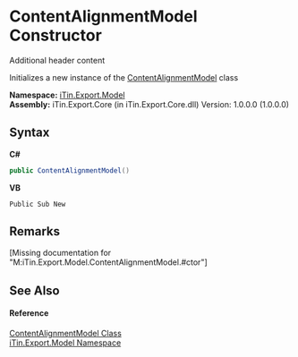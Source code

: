 # ContentAlignmentModel Constructor 
Additional header content 

Initializes a new instance of the <a href="4fa0d6ba-6ed0-1abd-854c-c1a933029d43">ContentAlignmentModel</a> class

**Namespace:**&nbsp;<a href="ef57ffcc-e95e-b212-5a46-9aa6f5a3511f">iTin.Export.Model</a><br />**Assembly:**&nbsp;iTin.Export.Core (in iTin.Export.Core.dll) Version: 1.0.0.0 (1.0.0.0)

## Syntax

**C#**<br />
``` C#
public ContentAlignmentModel()
```

**VB**<br />
``` VB
Public Sub New
```


## Remarks
\[Missing <remarks> documentation for "M:iTin.Export.Model.ContentAlignmentModel.#ctor"\]

## See Also


#### Reference
<a href="4fa0d6ba-6ed0-1abd-854c-c1a933029d43">ContentAlignmentModel Class</a><br /><a href="ef57ffcc-e95e-b212-5a46-9aa6f5a3511f">iTin.Export.Model Namespace</a><br />